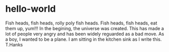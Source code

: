 # hello-world
Fish heads, fish heads, rolly poly fish heads. Fish heads, fish heads, eat them up, yum!!!
In the begining, the universe was created. This has made a lot of people very angry and has been widely reguarded as a bad move.
As a boy, I wanted to be a plane.
I am sitting in the kitchen sink as I write this.
T.Hanks
